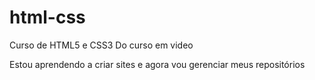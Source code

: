 # html-css
 Curso de HTML5 e CSS3 Do curso em video

 Estou aprendendo a criar sites e agora vou gerenciar meus repositórios
